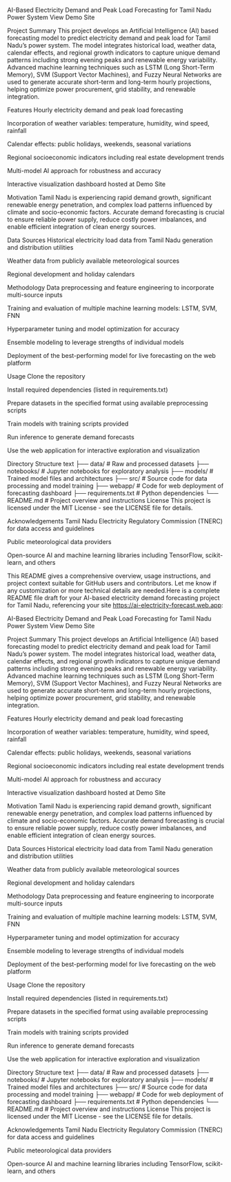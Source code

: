 AI-Based Electricity Demand and Peak Load Forecasting for Tamil Nadu Power System
View Demo Site

Project Summary
This project develops an Artificial Intelligence (AI) based forecasting model to predict electricity demand and peak load for Tamil Nadu’s power system. The model integrates historical load, weather data, calendar effects, and regional growth indicators to capture unique demand patterns including strong evening peaks and renewable energy variability. Advanced machine learning techniques such as LSTM (Long Short-Term Memory), SVM (Support Vector Machines), and Fuzzy Neural Networks are used to generate accurate short-term and long-term hourly projections, helping optimize power procurement, grid stability, and renewable integration.

Features
Hourly electricity demand and peak load forecasting

Incorporation of weather variables: temperature, humidity, wind speed, rainfall

Calendar effects: public holidays, weekends, seasonal variations

Regional socioeconomic indicators including real estate development trends

Multi-model AI approach for robustness and accuracy

Interactive visualization dashboard hosted at Demo Site

Motivation
Tamil Nadu is experiencing rapid demand growth, significant renewable energy penetration, and complex load patterns influenced by climate and socio-economic factors. Accurate demand forecasting is crucial to ensure reliable power supply, reduce costly power imbalances, and enable efficient integration of clean energy sources.

Data Sources
Historical electricity load data from Tamil Nadu generation and distribution utilities

Weather data from publicly available meteorological sources

Regional development and holiday calendars

Methodology
Data preprocessing and feature engineering to incorporate multi-source inputs

Training and evaluation of multiple machine learning models: LSTM, SVM, FNN

Hyperparameter tuning and model optimization for accuracy

Ensemble modeling to leverage strengths of individual models

Deployment of the best-performing model for live forecasting on the web platform

Usage
Clone the repository

Install required dependencies (listed in requirements.txt)

Prepare datasets in the specified format using available preprocessing scripts

Train models with training scripts provided

Run inference to generate demand forecasts

Use the web application for interactive exploration and visualization

Directory Structure
text
├── data/                 # Raw and processed datasets
├── notebooks/            # Jupyter notebooks for exploratory analysis
├── models/               # Trained model files and architectures
├── src/                  # Source code for data processing and model training
├── webapp/               # Code for web deployment of forecasting dashboard
├── requirements.txt      # Python dependencies
└── README.md             # Project overview and instructions
License
This project is licensed under the MIT License - see the LICENSE file for details.

Acknowledgements
Tamil Nadu Electricity Regulatory Commission (TNERC) for data access and guidelines

Public meteorological data providers

Open-source AI and machine learning libraries including TensorFlow, scikit-learn, and others

This README gives a comprehensive overview, usage instructions, and project context suitable for GitHub users and contributors. Let me know if any customization or more technical details are needed.Here is a complete README file draft for your AI-based electricity demand forecasting project for Tamil Nadu, referencing your site https://ai-electricity-forecast.web.app:

AI-Based Electricity Demand and Peak Load Forecasting for Tamil Nadu Power System
View Demo Site

Project Summary
This project develops an Artificial Intelligence (AI) based forecasting model to predict electricity demand and peak load for Tamil Nadu’s power system. The model integrates historical load, weather data, calendar effects, and regional growth indicators to capture unique demand patterns including strong evening peaks and renewable energy variability. Advanced machine learning techniques such as LSTM (Long Short-Term Memory), SVM (Support Vector Machines), and Fuzzy Neural Networks are used to generate accurate short-term and long-term hourly projections, helping optimize power procurement, grid stability, and renewable integration.

Features
Hourly electricity demand and peak load forecasting

Incorporation of weather variables: temperature, humidity, wind speed, rainfall

Calendar effects: public holidays, weekends, seasonal variations

Regional socioeconomic indicators including real estate development trends

Multi-model AI approach for robustness and accuracy

Interactive visualization dashboard hosted at Demo Site

Motivation
Tamil Nadu is experiencing rapid demand growth, significant renewable energy penetration, and complex load patterns influenced by climate and socio-economic factors. Accurate demand forecasting is crucial to ensure reliable power supply, reduce costly power imbalances, and enable efficient integration of clean energy sources.

Data Sources
Historical electricity load data from Tamil Nadu generation and distribution utilities

Weather data from publicly available meteorological sources

Regional development and holiday calendars

Methodology
Data preprocessing and feature engineering to incorporate multi-source inputs

Training and evaluation of multiple machine learning models: LSTM, SVM, FNN

Hyperparameter tuning and model optimization for accuracy

Ensemble modeling to leverage strengths of individual models

Deployment of the best-performing model for live forecasting on the web platform

Usage
Clone the repository

Install required dependencies (listed in requirements.txt)

Prepare datasets in the specified format using available preprocessing scripts

Train models with training scripts provided

Run inference to generate demand forecasts

Use the web application for interactive exploration and visualization

Directory Structure
text
├── data/                 # Raw and processed datasets
├── notebooks/            # Jupyter notebooks for exploratory analysis
├── models/               # Trained model files and architectures
├── src/                  # Source code for data processing and model training
├── webapp/               # Code for web deployment of forecasting dashboard
├── requirements.txt      # Python dependencies
└── README.md             # Project overview and instructions
License
This project is licensed under the MIT License - see the LICENSE file for details.

Acknowledgements
Tamil Nadu Electricity Regulatory Commission (TNERC) for data access and guidelines

Public meteorological data providers

Open-source AI and machine learning libraries including TensorFlow, scikit-learn, and others

